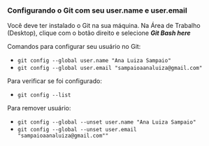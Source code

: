 ### Configurando o Git com seu user.name e user.email

Você deve ter instalado o Git na sua máquina.
Na Área de Trabalho (Desktop), clique com o botão direito e selecione ***Git Bash here***

Comandos para configurar seu usuário no Git:
- `git config --global user.name "Ana Luiza Sampaio"`
- `git config --global user.email "sampaioaanaluiza@gmail.com"`

Para verificar se foi configurado:
- `git config --list`

Para remover usuário:
- `git config --global --unset user.name "Ana Luiza Sampaio"`
- `git config --global --unset user.email "sampaioaanaluiza@gmail.com""`
